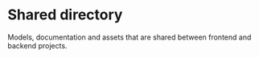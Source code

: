 # Shared directory
Models, documentation and assets that are shared between frontend and backend projects.

